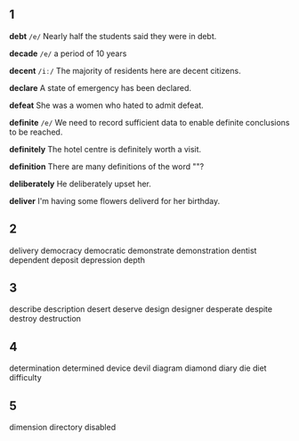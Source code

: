## 1
**debt**
`/e/`
Nearly half the students said they were in debt.

**decade**
`/e/`
a period of 10 years

**decent**
`/iː/`
The majority of residents here are decent citizens.

**declare**
A state of emergency has been declared.

**defeat**
She was a women who hated to admit defeat.

**definite**
`/e/`
We need to record sufficient data to enable definite conclusions to be reached.

**definitely**
The hotel centre is definitely worth a visit.

**definition**
There are many definitions of the word ""?

**deliberately**
He deliberately upset her.

**deliver**
I'm having some flowers deliverd for her birthday.

## 2
delivery
democracy
democratic
demonstrate
demonstration
dentist
dependent
deposit
depression
depth
## 3
describe
description
desert
deserve
design
designer
desperate
despite
destroy
destruction
## 4
determination
determined
device
devil
diagram
diamond
diary
die
diet
difficulty
## 5
dimension
directory
disabled